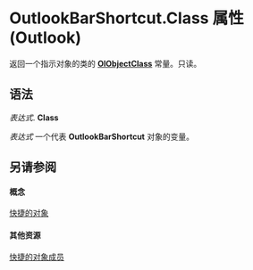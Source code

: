 
# OutlookBarShortcut.Class 属性 (Outlook)

返回一个指示对象的类的  **[OlObjectClass](33d724b3-df3c-2a7f-a80f-93b66d96f588.md)** 常量。只读。


## 语法

 _表达式_. **Class**

 _表达式_ 一个代表 **OutlookBarShortcut** 对象的变量。


## 另请参阅


#### 概念


[快捷的对象](fae05770-1b06-1ddd-e2db-8428e64bd1e2.md)
#### 其他资源


[快捷的对象成员](9f09693e-1d95-b04d-4eed-8f3c8459f574.md)